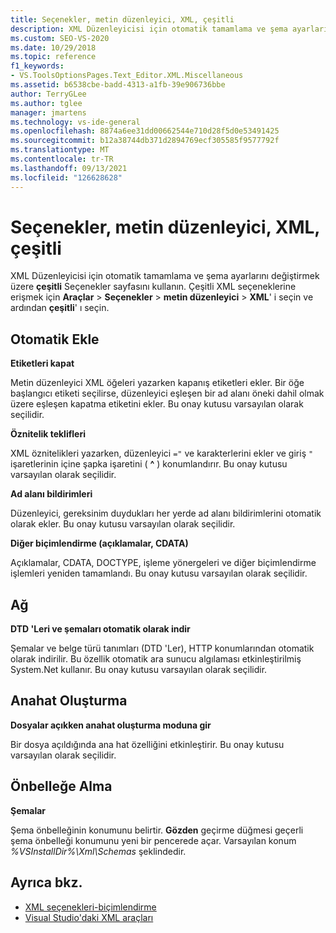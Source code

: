 ```yaml
---
title: Seçenekler, metin düzenleyici, XML, çeşitli
description: XML Düzenleyicisi için otomatik tamamlama ve şema ayarlarını değiştirmek üzere XAML bölümündeki çeşitli sayfasını nasıl kullanacağınızı öğrenin.
ms.custom: SEO-VS-2020
ms.date: 10/29/2018
ms.topic: reference
f1_keywords:
- VS.ToolsOptionsPages.Text_Editor.XML.Miscellaneous
ms.assetid: b6538cbe-badd-4313-a1fb-39e906736bbe
author: TerryGLee
ms.author: tglee
manager: jmartens
ms.technology: vs-ide-general
ms.openlocfilehash: 8874a6ee31dd00662544e710d28f5d0e53491425
ms.sourcegitcommit: b12a38744db371d2894769ecf305585f9577792f
ms.translationtype: MT
ms.contentlocale: tr-TR
ms.lasthandoff: 09/13/2021
ms.locfileid: "126628628"
---
```

# <a name="options-text-editor-xml-miscellaneous"></a>Seçenekler, metin düzenleyici, XML, çeşitli

XML Düzenleyicisi için otomatik tamamlama ve şema ayarlarını değiştirmek üzere **çeşitli** Seçenekler sayfasını kullanın. Çeşitli XML seçeneklerine erişmek için **Araçlar**  >  **Seçenekler**  >  **metin düzenleyici**  >  **XML**' i seçin ve ardından **çeşitli**' ı seçin.

## <a name="auto-insert"></a>Otomatik Ekle

**Etiketleri kapat**

Metin düzenleyici XML öğeleri yazarken kapanış etiketleri ekler. Bir öğe başlangıcı etiketi seçilirse, düzenleyici eşleşen bir ad alanı öneki dahil olmak üzere eşleşen kapatma etiketini ekler. Bu onay kutusu varsayılan olarak seçilidir.

**Öznitelik teklifleri**

XML öznitelikleri yazarken, düzenleyici `="` ve karakterlerini ekler ve giriş `"` işaretlerinin içine şapka işaretini ( **^** ) konumlandırır. Bu onay kutusu varsayılan olarak seçilidir.

**Ad alanı bildirimleri**

Düzenleyici, gereksinim duydukları her yerde ad alanı bildirimlerini otomatik olarak ekler. Bu onay kutusu varsayılan olarak seçilidir.

**Diğer biçimlendirme (açıklamalar, CDATA)**

Açıklamalar, CDATA, DOCTYPE, işleme yönergeleri ve diğer biçimlendirme işlemleri yeniden tamamlandı. Bu onay kutusu varsayılan olarak seçilidir.

## <a name="network"></a>Ağ

**DTD 'Leri ve şemaları otomatik olarak indir**

Şemalar ve belge türü tanımları (DTD 'Ler), HTTP konumlarından otomatik olarak indirilir. Bu özellik otomatik ara sunucu algılaması etkinleştirilmiş System.Net kullanır. Bu onay kutusu varsayılan olarak seçilidir.

## <a name="outlining"></a>Anahat Oluşturma

**Dosyalar açıkken anahat oluşturma moduna gir**

Bir dosya açıldığında ana hat özelliğini etkinleştirir. Bu onay kutusu varsayılan olarak seçilidir.

## <a name="caching"></a>Önbelleğe Alma

**Şemalar**

Şema önbelleğinin konumunu belirtir. **Gözden** geçirme düğmesi geçerli şema önbelleği konumunu yeni bir pencerede açar. Varsayılan konum *%VSInstallDir%\Xml\Schemas* şeklindedir.

## <a name="see-also"></a>Ayrıca bkz.

- [XML seçenekleri-biçimlendirme](options-text-editor-xml-formatting.md)
- [Visual Studio'daki XML araçları](../../xml-tools/xml-tools-in-visual-studio.md)
